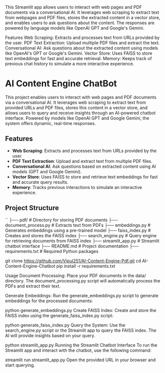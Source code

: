 This Streamlit app allows users to interact with web pages and PDF documents via a conversational AI. It leverages web scraping to extract text from webpages and PDF files, stores the extracted content in a vector store, and enables users to ask questions about the content. The responses are powered by language models like OpenAI GPT and Google's Gemini.

Features
Web Scraping: Extracts and processes text from URLs provided by the user.
PDF Text Extraction: Upload multiple PDF files and extract the text.
Conversational AI: Ask questions about the extracted content using models like OpenAI's GPT or Google's Gemini.
Vector Store: Uses FAISS to store text embeddings for fast and accurate retrieval.
Memory: Keeps track of previous chat history to simulate a more interactive experience.
# AI Content Engine ChatBot

This project enables users to interact with web pages and PDF documents via a conversational AI. It leverages web scraping to extract text from provided URLs and PDF files, stores this content in a vector store, and allows users to query and receive insights through an AI-powered chatbot interface. Powered by models like OpenAI GPT and Google Gemini, the system offers dynamic, real-time responses.

## Features

- **Web Scraping**: Extracts and processes text from URLs provided by the user.
- **PDF Text Extraction**: Upload and extract text from multiple PDF files.
- **Conversational AI**: Ask questions based on extracted content using AI models (GPT and Google Gemini).
- **Vector Store**: Uses FAISS to store and retrieve text embeddings for fast and accurate query results.
- **Memory**: Tracks previous interactions to simulate an interactive experience.

## Project Structure

``
├── pdf/                  # Directory for storing PDF documents
├── document_process.py  # Extracts text from PDFs
├── embeddings.py  # Generates embeddings using a pre-trained model
├── faiss_index.py # Creates and stores the FAISS index
├── search_engine.py        # Query engine for retrieving documents from FAISS index
├── streamlit_app.py        # Streamlit chatbot interface
├── README.md               # Project documentation
├── requirements.txt        # Required Python packages

git clone https://github.com/Vipul251/AI-Content-Engine-Pdf.git
cd AI-Content-Engine-Chatbot
pip install -r requirements.txt

Usage
Document Processing:
Place your PDF documents in the data/ directory. The document_processing.py script will automatically process the PDFs and extract their text.

Generate Embeddings:
Run the generate_embeddings.py script to generate embeddings for the processed documents:


python generate_embeddings.py
Create FAISS Index:
Create and store the FAISS index using the generate_faiss_index.py script:


python generate_faiss_index.py
Query the System:
Use the search_engine.py script or the Streamlit app to query the FAISS index. The AI will provide insights based on your query.


python streamlit_app.py
Running the Streamlit Chatbot Interface
To run the Streamlit app and interact with the chatbot, use the following command:


streamlit run streamlit_app.py
Open the provided URL in your browser and start querying.
